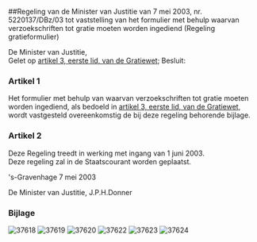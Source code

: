 <meta http-equiv='Content-Type' content='text/html; charset=utf-8' />

##Regeling van de Minister van Justitie van 7 mei 2003, nr. 5220137/DBz/03 tot vaststelling van het formulier met behulp waarvan verzoekschriften tot gratie moeten worden ingediend (Regeling gratieformulier)

De Minister van Justitie,  
Gelet op [artikel 3, eerste lid, van de Gratiewet](../../../../wet/gratiewet/BWBR0004257/README.md);
Besluit:    

### Artikel  1  

Het formulier met behulp van waarvan verzoekschriften tot gratie moeten worden ingediend, als bedoeld in [artikel 3, eerste lid, van de Gratiewet](../../../../wet/gratiewet/BWBR0004257/README.md), wordt vastgesteld overeenkomstig de bij deze regeling behorende bijlage.  

### Artikel  2  

Deze Regeling treedt in werking met ingang van 1 juni 2003.  
Deze regeling zal in de Staatscourant worden geplaatst.   

's-Gravenhage 
7 mei 2003    

De 
Minister van Justitie, 
J.P.H.Donner   

### Bijlage  

![37618](http://wetten.overheid.nl/Illustration/37618)
![37619](http://wetten.overheid.nl/Illustration/37619)
![37620](http://wetten.overheid.nl/Illustration/37620)
![37622](http://wetten.overheid.nl/Illustration/37622)
![37623](http://wetten.overheid.nl/Illustration/37623)
![37624](http://wetten.overheid.nl/Illustration/37624)

